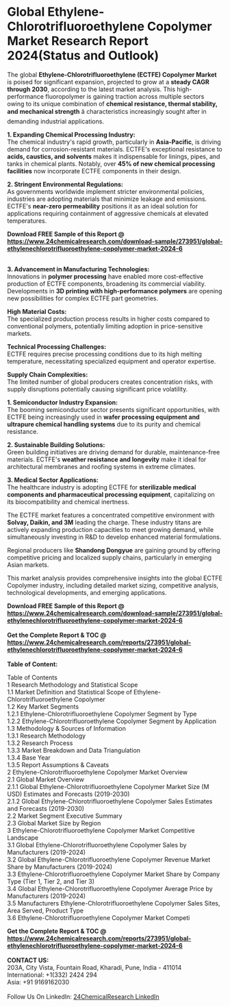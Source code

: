 <h1>Global Ethylene-Chlorotrifluoroethylene Copolymer Market Research Report 2024(Status and Outlook)</h1><p>The global <strong>Ethylene-Chlorotrifluoroethylene (ECTFE) Copolymer Market</strong> is poised for significant expansion, projected to grow at a <strong>steady CAGR through 2030</strong>, according to the latest market analysis. This high-performance fluoropolymer is gaining traction across multiple sectors owing to its unique combination of <strong>chemical resistance, thermal stability, and mechanical strength</strong> â characteristics increasingly sought after in demanding industrial applications.</p><p><strong>1. Expanding Chemical Processing Industry:</strong><br>
The chemical industry's rapid growth, particularly in <strong>Asia-Pacific</strong>, is driving demand for corrosion-resistant materials. ECTFE's exceptional resistance to <strong>acids, caustics, and solvents</strong> makes it indispensable for linings, pipes, and tanks in chemical plants. Notably, over <strong>45% of new chemical processing facilities</strong> now incorporate ECTFE components in their design.</p><p><strong>2. Stringent Environmental Regulations:</strong><br>
As governments worldwide implement stricter environmental policies, industries are adopting materials that minimize leakage and emissions. ECTFE's <strong>near-zero permeability</strong> positions it as an ideal solution for applications requiring containment of aggressive chemicals at elevated temperatures.</p><div><b>Download FREE Sample of this Report @ 
            <a href="https://www.24chemicalresearch.com/download-sample/273951/global-ethylenechlorotrifluoroethylene-copolymer-market-2024-6">
            https://www.24chemicalresearch.com/download-sample/273951/global-ethylenechlorotrifluoroethylene-copolymer-market-2024-6</a></b></div><br><p><strong>3. Advancement in Manufacturing Technologies:</strong><br>
Innovations in <strong>polymer processing</strong> have enabled more cost-effective production of ECTFE components, broadening its commercial viability. Developments in <strong>3D printing with high-performance polymers</strong> are opening new possibilities for complex ECTFE part geometries.</p><p><strong>High Material Costs:</strong><br>
    The specialized production process results in higher costs compared to conventional polymers, potentially limiting adoption in price-sensitive markets.</p><p><strong>Technical Processing Challenges:</strong><br>
    ECTFE requires precise processing conditions due to its high melting temperature, necessitating specialized equipment and operator expertise.</p><p><strong>Supply Chain Complexities:</strong><br>
    The limited number of global producers creates concentration risks, with supply disruptions potentially causing significant price volatility.</p><p><strong>1. Semiconductor Industry Expansion:</strong><br>
The booming semiconductor sector presents significant opportunities, with ECTFE being increasingly used in <strong>wafer processing equipment and ultrapure chemical handling systems</strong> due to its purity and chemical resistance.</p><p><strong>2. Sustainable Building Solutions:</strong><br>
Green building initiatives are driving demand for durable, maintenance-free materials. ECTFE's <strong>weather resistance and longevity</strong> make it ideal for architectural membranes and roofing systems in extreme climates.</p><p><strong>3. Medical Sector Applications:</strong><br>
The healthcare industry is adopting ECTFE for <strong>sterilizable medical components and pharmaceutical processing equipment</strong>, capitalizing on its biocompatibility and chemical inertness.</p><p>The ECTFE market features a concentrated competitive environment with <strong>Solvay, Daikin, and 3M</strong> leading the charge. These industry titans are actively expanding production capacities to meet growing demand, while simultaneously investing in R&amp;D to develop enhanced material formulations.</p><p>Regional producers like <strong>Shandong Dongyue</strong> are gaining ground by offering competitive pricing and localized supply chains, particularly in emerging Asian markets.</p><p>This market analysis provides comprehensive insights into the global ECTFE Copolymer industry, including detailed market sizing, competitive analysis, technological developments, and emerging applications.</p><div><b>Download FREE Sample of this Report @ 
            <a href="https://www.24chemicalresearch.com/download-sample/273951/global-ethylenechlorotrifluoroethylene-copolymer-market-2024-6">
            https://www.24chemicalresearch.com/download-sample/273951/global-ethylenechlorotrifluoroethylene-copolymer-market-2024-6</a></b></div><br><div><b>Get the Complete Report & TOC @ 
            <a href="https://www.24chemicalresearch.com/reports/273951/global-ethylenechlorotrifluoroethylene-copolymer-market-2024-6">
            https://www.24chemicalresearch.com/reports/273951/global-ethylenechlorotrifluoroethylene-copolymer-market-2024-6</a></b></div><br>
            <b>Table of Content:</b><p>Table of Contents<br />
1 Research Methodology and Statistical Scope<br />
1.1 Market Definition and Statistical Scope of Ethylene-Chlorotrifluoroethylene Copolymer<br />
1.2 Key Market Segments<br />
1.2.1 Ethylene-Chlorotrifluoroethylene Copolymer Segment by Type<br />
1.2.2 Ethylene-Chlorotrifluoroethylene Copolymer Segment by Application<br />
1.3 Methodology & Sources of Information<br />
1.3.1 Research Methodology<br />
1.3.2 Research Process<br />
1.3.3 Market Breakdown and Data Triangulation<br />
1.3.4 Base Year<br />
1.3.5 Report Assumptions & Caveats<br />
2 Ethylene-Chlorotrifluoroethylene Copolymer Market Overview<br />
2.1 Global Market Overview<br />
2.1.1 Global Ethylene-Chlorotrifluoroethylene Copolymer Market Size (M USD) Estimates and Forecasts (2019-2030)<br />
2.1.2 Global Ethylene-Chlorotrifluoroethylene Copolymer Sales Estimates and Forecasts (2019-2030)<br />
2.2 Market Segment Executive Summary<br />
2.3 Global Market Size by Region<br />
3 Ethylene-Chlorotrifluoroethylene Copolymer Market Competitive Landscape<br />
3.1 Global Ethylene-Chlorotrifluoroethylene Copolymer Sales by Manufacturers (2019-2024)<br />
3.2 Global Ethylene-Chlorotrifluoroethylene Copolymer Revenue Market Share by Manufacturers (2019-2024)<br />
3.3 Ethylene-Chlorotrifluoroethylene Copolymer Market Share by Company Type (Tier 1, Tier 2, and Tier 3)<br />
3.4 Global Ethylene-Chlorotrifluoroethylene Copolymer Average Price by Manufacturers (2019-2024)<br />
3.5 Manufacturers Ethylene-Chlorotrifluoroethylene Copolymer Sales Sites, Area Served, Product Type<br />
3.6 Ethylene-Chlorotrifluoroethylene Copolymer Market Competi</p><div><b>Get the Complete Report & TOC @ 
            <a href="https://www.24chemicalresearch.com/reports/273951/global-ethylenechlorotrifluoroethylene-copolymer-market-2024-6">
            https://www.24chemicalresearch.com/reports/273951/global-ethylenechlorotrifluoroethylene-copolymer-market-2024-6</a></b></div><br><b>CONTACT US:</b><br>
            203A, City Vista, Fountain Road, Kharadi, Pune, India - 411014<br>
            International: +1(332) 2424 294<br>
            Asia: +91 9169162030 <br><br>
            Follow Us On LinkedIn: <a href="https://www.linkedin.com/company/24chemicalresearch/">24ChemicalResearch LinkedIn</a>